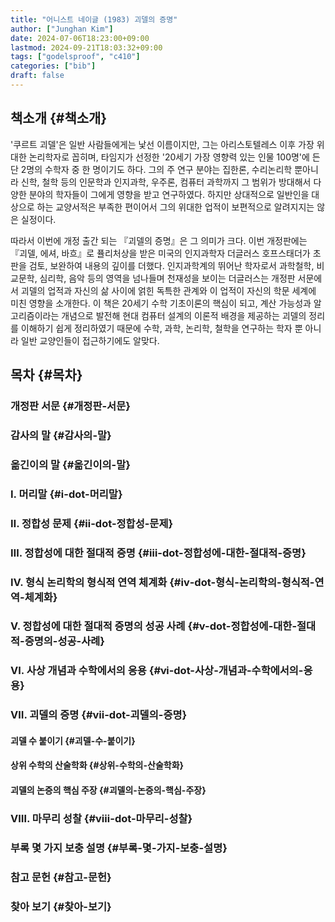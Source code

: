 ```yaml
---
title: "어니스트 네이글 (1983) 괴델의 증명"
author: ["Junghan Kim"]
date: 2024-07-06T18:23:00+09:00
lastmod: 2024-09-21T18:03:32+09:00
tags: ["godelsproof", "c410"]
categories: ["bib"]
draft: false
---
```


## 책소개 {#책소개}

'쿠르트 괴델'은 일반 사람들에게는 낯선 이름이지만, 그는 아리스토텔레스 이후 가장 위대한 논리학자로 꼽히며, 타임지가 선정한 '20세기 가장 영향력 있는 인물 100명'에 든 단 2명의 수학자 중 한 명이기도 하다. 그의 주 연구 분야는 집한론, 수리논리학 뿐아니라 신학, 철학 등의 인문학과 인지과학, 우주론, 컴퓨터 과학까지 그 범위가 방대해서 다양한 분야의 학자들이 그에게 영향을 받고 연구하였다. 하지만 상대적으로 일반인을 대상으로 하는 교양서적은 부족한 편이어서 그의 위대한 업적이 보편적으로 알려지지는 않은 실정이다.

따라서 이번에 개정 출간 되는 『괴델의 증명』은 그 의미가 크다. 이번 개정판에는 『괴델, 에셔, 바흐』로 퓰리처상을 받은 미국의 인지과학자 더글러스 호프스태더가 초판을 검토, 보완하여 내용의 깊이를 더했다. 인지과학계의 뛰어난 학자로서 과학철학, 비교문학, 심리학, 음악 등의 영역을 넘나들며 천재성을 보이는 더글러스는 개정판 서문에서 괴델의 업적과 자신의 삶 사이에 얽힌 독특한 관계와 이 업적이 자신의 학문 세계에 미친 영향을 소개한다. 이 책은 20세기 수학 기초이론의 핵심이 되고, 계산 가능성과 알고리즘이라는 개념으로 발전해 현대 컴퓨터 설계의 이론적 배경을 제공하는 괴델의 정리를 이해하기 쉽게 정리하였기 때문에 수학, 과학, 논리학, 철학을 연구하는 학자 뿐 아니라 일반 교양인들이 접근하기에도 알맞다.


## 목차 {#목차}


### 개정판 서문 {#개정판-서문}


### 감사의 말 {#감사의-말}


### 옮긴이의 말 {#옮긴이의-말}


### Ⅰ. 머리말 {#ⅰ-dot-머리말}


### Ⅱ. 정합성 문제 {#ⅱ-dot-정합성-문제}


### Ⅲ. 정합성에 대한 절대적 증명 {#ⅲ-dot-정합성에-대한-절대적-증명}


### Ⅳ. 형식 논리학의 형식적 연역 체계화 {#ⅳ-dot-형식-논리학의-형식적-연역-체계화}


### Ⅴ. 정합성에 대한 절대적 증명의 성공 사례 {#ⅴ-dot-정합성에-대한-절대적-증명의-성공-사례}


### Ⅵ. 사상 개념과 수학에서의 응용 {#ⅵ-dot-사상-개념과-수학에서의-응용}


### Ⅶ. 괴델의 증명 {#ⅶ-dot-괴델의-증명}


#### 괴델 수 붙이기 {#괴델-수-붙이기}


#### 상위 수학의 산술학화 {#상위-수학의-산술학화}


#### 괴델의 논증의 핵심 주장 {#괴델의-논증의-핵심-주장}


### Ⅷ. 마무리 성찰 {#ⅷ-dot-마무리-성찰}


### 부록 몇 가지 보충 설명 {#부록-몇-가지-보충-설명}


### 참고 문헌 {#참고-문헌}


### 찾아 보기 {#찾아-보기}
